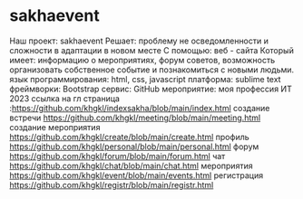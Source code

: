 # sakhaevent
Наш проект: sakhaevent
Решает: проблему не осведомленности и сложности в адаптации в новом месте
С помощью: веб - сайта
Который имеет: информацию о мероприятиях, форум советов, возможность организовать собственное событие и познакомиться с новыми людьми.
язык программирования: html, css, javascript
платформа: sublime text
фреймворки: Bootstrap
сервис: GitHub
мероприятие: моя профессия ИТ 2023
ссылка на 
гл страница :https://github.com/khgkl/indexsakha/blob/main/index.html
создание встречи https://github.com/khgkl/meeting/blob/main/meeting.html
создание мероприятия https://github.com/khgkl/create/blob/main/create.html
профиль https://github.com/khgkl/personal/blob/main/personal.html
форум https://github.com/khgkl/forum/blob/main/forum.html
чат https://github.com/khgkl/chat/blob/main/chat.html
мероприятия https://github.com/khgkl/event/blob/main/events.html
регистрация https://github.com/khgkl/registr/blob/main/registr.html
